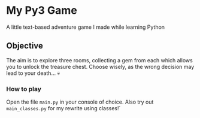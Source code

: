 # My Py3 Game
A little text-based adventure game I made while learning Python

## Objective
The aim is to explore three rooms, collecting a gem from each which allows you to unlock the treasure chest. Choose wisely, as the wrong decision may lead to your death... :skull:

 ### How to play
 Open the file `main.py` in your console of choice.
 Also try out `main_classes.py` for my rewrite using classes!`
